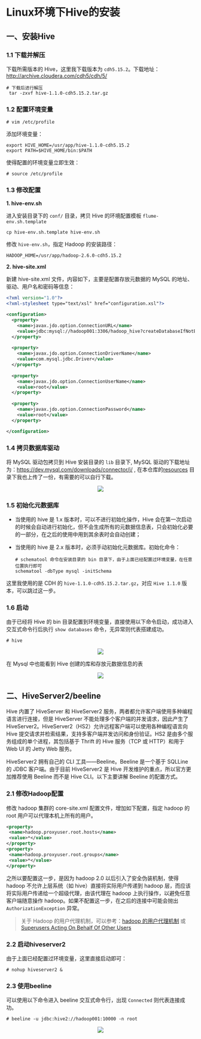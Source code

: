 # Linux环境下Hive的安装

## 一、安装Hive

### 1.1 下载并解压

下载所需版本的 Hive，这里我下载版本为 `cdh5.15.2`。下载地址：http://archive.cloudera.com/cdh5/cdh/5/

```shell
# 下载后进行解压
 tar -zxvf hive-1.1.0-cdh5.15.2.tar.gz
```

### 1.2 配置环境变量

```shell
# vim /etc/profile
```

添加环境变量：

```shell
export HIVE_HOME=/usr/app/hive-1.1.0-cdh5.15.2
export PATH=$HIVE_HOME/bin:$PATH
```

使得配置的环境变量立即生效：

```shell
# source /etc/profile
```

### 1.3 修改配置

**1. hive-env.sh**

进入安装目录下的 `conf/` 目录，拷贝 Hive 的环境配置模板 `flume-env.sh.template`

```shell
cp hive-env.sh.template hive-env.sh
```

修改 `hive-env.sh`，指定 Hadoop 的安装路径：

```shell
HADOOP_HOME=/usr/app/hadoop-2.6.0-cdh5.15.2
```

**2. hive-site.xml**

新建 hive-site.xml 文件，内容如下，主要是配置存放元数据的 MySQL 的地址、驱动、用户名和密码等信息：

```xml
<?xml version="1.0"?>
<?xml-stylesheet type="text/xsl" href="configuration.xsl"?>

<configuration>
  <property>
    <name>javax.jdo.option.ConnectionURL</name>
    <value>jdbc:mysql://hadoop001:3306/hadoop_hive?createDatabaseIfNotExist=true</value>
  </property>
  
  <property>
    <name>javax.jdo.option.ConnectionDriverName</name>
    <value>com.mysql.jdbc.Driver</value>
  </property>
  
  <property>
    <name>javax.jdo.option.ConnectionUserName</name>
    <value>root</value>
  </property>
  
  <property>
    <name>javax.jdo.option.ConnectionPassword</name>
    <value>root</value>
  </property>

</configuration>
```



### 1.4 拷贝数据库驱动

将 MySQL 驱动包拷贝到 Hive 安装目录的 `lib` 目录下, MySQL 驱动的下载地址为：https://dev.mysql.com/downloads/connector/j/  , 在本仓库的[resources](https://github.com/heibaiying/BigData-Notes/tree/master/resources) 目录下我也上传了一份，有需要的可以自行下载。

<div align="center"> <img  src="https://gitee.com/heibaiying/BigData-Notes/raw/master/pictures/hive-mysql.png"/> </div>



### 1.5 初始化元数据库

+ 当使用的 hive 是 1.x 版本时，可以不进行初始化操作，Hive 会在第一次启动的时候会自动进行初始化，但不会生成所有的元数据信息表，只会初始化必要的一部分，在之后的使用中用到其余表时会自动创建；

+ 当使用的 hive 是 2.x 版本时，必须手动初始化元数据库。初始化命令：

  ```shell
  # schematool 命令在安装目录的 bin 目录下，由于上面已经配置过环境变量，在任意位置执行即可
  schematool -dbType mysql -initSchema
  ```

这里我使用的是 CDH 的 `hive-1.1.0-cdh5.15.2.tar.gz`，对应 `Hive 1.1.0` 版本，可以跳过这一步。

### 1.6 启动

由于已经将 Hive 的 bin 目录配置到环境变量，直接使用以下命令启动，成功进入交互式命令行后执行 `show databases` 命令，无异常则代表搭建成功。

```shell
# hive
```

<div align="center"> <img  src="https://gitee.com/heibaiying/BigData-Notes/raw/master/pictures/hive-install-2.png"/> </div>

在 Mysql 中也能看到 Hive 创建的库和存放元数据信息的表

<div align="center"> <img  src="https://gitee.com/heibaiying/BigData-Notes/raw/master/pictures/hive-mysql-tables.png"/> </div>



## 二、HiveServer2/beeline

Hive 内置了 HiveServer 和 HiveServer2 服务，两者都允许客户端使用多种编程语言进行连接，但是 HiveServer 不能处理多个客户端的并发请求，因此产生了 HiveServer2。HiveServer2（HS2）允许远程客户端可以使用各种编程语言向 Hive 提交请求并检索结果，支持多客户端并发访问和身份验证。HS2 是由多个服务组成的单个进程，其包括基于 Thrift 的 Hive 服务（TCP 或 HTTP）和用于 Web UI 的 Jetty Web 服务。

 HiveServer2 拥有自己的 CLI 工具——Beeline。Beeline 是一个基于 SQLLine 的 JDBC 客户端。由于目前 HiveServer2 是 Hive 开发维护的重点，所以官方更加推荐使用 Beeline 而不是 Hive CLI。以下主要讲解 Beeline 的配置方式。



### 2.1 修改Hadoop配置

修改 hadoop 集群的 core-site.xml 配置文件，增加如下配置，指定 hadoop 的 root 用户可以代理本机上所有的用户。

```xml
<property>
 <name>hadoop.proxyuser.root.hosts</name>
 <value>*</value>
</property>
<property>
 <name>hadoop.proxyuser.root.groups</name>
 <value>*</value>
</property>
```

之所以要配置这一步，是因为 hadoop 2.0 以后引入了安全伪装机制，使得 hadoop 不允许上层系统（如 hive）直接将实际用户传递到 hadoop 层，而应该将实际用户传递给一个超级代理，由该代理在 hadoop 上执行操作，以避免任意客户端随意操作 hadoop。如果不配置这一步，在之后的连接中可能会抛出 `AuthorizationException` 异常。

>关于 Hadoop 的用户代理机制，可以参考：[hadoop 的用户代理机制](https://blog.csdn.net/u012948976/article/details/49904675#官方文档解读) 或 [Superusers Acting On Behalf Of Other Users](http://hadoop.apache.org/docs/current/hadoop-project-dist/hadoop-common/Superusers.html)



### 2.2 启动hiveserver2

由于上面已经配置过环境变量，这里直接启动即可：

```shell
# nohup hiveserver2 &
```



### 2.3 使用beeline

可以使用以下命令进入 beeline 交互式命令行，出现 `Connected` 则代表连接成功。

```shell
# beeline -u jdbc:hive2://hadoop001:10000 -n root
```

<div align="center"> <img src="https://gitee.com/heibaiying/BigData-Notes/raw/master/pictures/hive-beeline-cli.png"/> </div>


